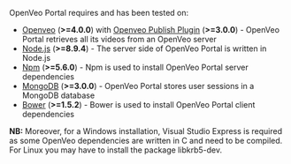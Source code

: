 OpenVeo Portal requires and has been tested on:

- [Openveo](https://github.com/veo-labs/openveo-core) (**&gt;=4.0.0**) with [Openveo Publish Plugin](https://github.com/veo-labs/openveo-publish) (**&gt;=3.0.0**) - OpenVeo Portal retrieves all its videos from an OpenVeo server
- [Node.js](https://nodejs.org/en/) (**&gt;=8.9.4**) - The server side of OpenVeo Portal is written in Node.js
- [Npm](https://www.npmjs.com/) (**&gt;=5.6.0**) - Npm is used to install OpenVeo Portal server dependencies
- [MongoDB](https://www.mongodb.org/) (**&gt;=3.0.0**) - OpenVeo Portal stores user sessions in a MongoDB database
- [Bower](http://bower.io/) (**&gt;=1.5.2**) - Bower is used to install OpenVeo Portal client dependencies

**NB:** Moreover, for a Windows installation, Visual Studio Express is required as some OpenVeo dependencies are written in C and need to be compiled. For Linux you may have to install the package libkrb5-dev.
